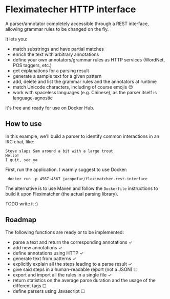 Fleximatecher HTTP interface
============================

A parser/annotator completely accessible through a REST interface, allowing grammar rules to be changed on the fly.

It lets you:

* match substrings and have partial matches
* enrich the text with arbitrary annotations
* define your own annotators/grammar rules as HTTP services (WordNet, POS taggers, etc.)
* get explanations for a parsing result
* generate a sample text for a given pattern
* add, delete and list the grammar rules and the annotators at runtime
* match Unicode characters, including of course emojis 😌
* work with spaceless languages (e.g. Chinese), as the parser itself is language-agnostic

it's free and ready for use on Docker Hub.

How to use
----------
In this example, we'll build a parser to identify common interactions in an IRC chat, like:

    Steve slaps Sam around a bit with a large trout
    Hello!
    I quit, see ya

First, run the application. I warmly suggest to use Docker:

     docker run -p 4567:4567 jacopofar/fleximatcher-rest-interface

The alternative is to use Maven and follow the `Dockerfile` instructions to build it upon Fleximatcher (the actual parsing library).


TODO write it :)


Roadmap
-------

The following functions are ready or to be implemented:

* parse a text and return the corresponding annotations ✓
* add new annotations ✓
* define annotations using HTTP ✓
* generate text from patterns ✓
* explicitly explain all the steps leading to a parse result ✓
* give said steps in a human-readable report (not a JSON) ☐
* export and import all the rules in a single file ✓
* return statistics on the average parse duration and the usage of the different tags ☐
* define parsers using Javascript ☐
